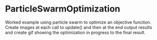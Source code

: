# ParticleSwarmOptimization
Worked example using particle swarm to optimize an objective function. Create images at each call to update() and then at the end output results and create gif showing the optimization in progress to the final result. 
